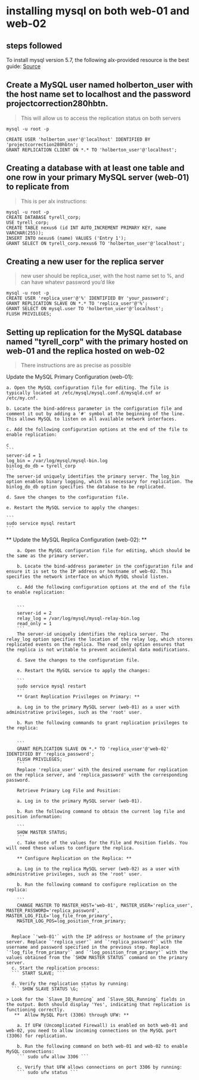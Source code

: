 # installing mysql on both web-01 and web-02

## steps followed

To install mysql version 5.7, the following alx-provided resource is the best guide:
[Source](https://intranet.alxswe.com/concepts/100002)

## Create a MySQL user named holberton_user  with the host name set to localhost and the password projectcorrection280hbtn. 
> This will allow us to access the replication status on both servers

```
mysql -u root -p

CREATE USER 'holberton_user'@'localhost' IDENTIFIED BY 'projectcorrection280hbtn';
GRANT REPLICATION CLIENT ON *.* TO 'holberton_user'@'localhost';
```

## Creating a database with at least one table and one row in your primary MySQL server (web-01) to replicate from
> This is per alx instructions:

```
mysql -u root -p
CREATE DATABASE tyrell_corp;
USE tyrell_corp;
CREATE TABLE nexus6 (id INT AUTO_INCREMENT PRIMARY KEY, name VARCHAR(255));
INSERT INTO nexus6 (name) VALUES ('Entry 1');
GRANT SELECT ON tyrell_corp.nexus6 TO 'holberton_user'@'localhost';
```

## Creating a new user for the replica server
> new user should be replica_user, with the host name set to %, and can have whatevr password you’d like

```
mysql -u root -p
CREATE USER 'replica_user'@'%' IDENTIFIED BY 'your_password';
GRANT REPLICATION SLAVE ON *.* TO 'replica_user'@'%';
GRANT SELECT ON mysql.user TO 'holberton_user'@'localhost';
FLUSH PRIVILEGES;
```

## Setting up replication for the MySQL database named "tyrell_corp" with the primary hosted on web-01 and the replica hosted on web-02
> There instructions are as precise as possible

Update the MySQL Primary Configuration (web-01):

    a. Open the MySQL configuration file for editing. The file is typically located at /etc/mysql/mysql.conf.d/mysqld.cnf or /etc/my.cnf.

    b. Locate the bind-address parameter in the configuration file and comment it out by adding a '#' symbol at the beginning of the line. This allows MySQL to listen on all available network interfaces.

    c. Add the following configuration options at the end of the file to enable replication:

    c
    ```
    server-id = 1
    log_bin = /var/log/mysql/mysql-bin.log
    binlog_do_db = tyrell_corp
    ```
    The server-id uniquely identifies the primary server. The log_bin option enables binary logging, which is necessary for replication. The binlog_do_db option specifies the database to be replicated.

    d. Save the changes to the configuration file.

    e. Restart the MySQL service to apply the changes:

    ```
    sudo service mysql restart
    ```
   **  Update the MySQL Replica Configuration (web-02): **

        a. Open the MySQL configuration file for editing, which should be the same as the primary server.

        b. Locate the bind-address parameter in the configuration file and ensure it is set to the IP address or hostname of web-02. This specifies the network interface on which MySQL should listen.

        c. Add the following configuration options at the end of the file to enable replication:

        
        ```
        server-id = 2
        relay_log = /var/log/mysql/mysql-relay-bin.log
        read_only = 1
        ```
        The server-id uniquely identifies the replica server. The relay_log option specifies the location of the relay log, which stores replicated events on the replica. The read_only option ensures that the replica is not writable to prevent accidental data modifications.

        d. Save the changes to the configuration file.

        e. Restart the MySQL service to apply the changes:

        ```
        sudo service mysql restart
        ```
        ** Grant Replication Privileges on Primary: **

        a. Log in to the primary MySQL server (web-01) as a user with administrative privileges, such as the 'root' user.

        b. Run the following commands to grant replication privileges to the replica:

        
        ```
        GRANT REPLICATION SLAVE ON *.* TO 'replica_user'@'web-02' IDENTIFIED BY 'replica_password';
        FLUSH PRIVILEGES;
        ```
        Replace 'replica_user' with the desired username for replication on the replica server, and 'replica_password' with the corresponding password.

        Retrieve Primary Log File and Position:

        a. Log in to the primary MySQL server (web-01).

        b. Run the following command to obtain the current log file and position information:

        ```
        SHOW MASTER STATUS;
        ```
        c. Take note of the values for the File and Position fields. You will need these values to configure the replica.

        ** Configure Replication on the Replica: **

        a. Log in to the replica MySQL server (web-02) as a user with administrative privileges, such as the 'root' user.

        b. Run the following command to configure replication on the replica:

        ```
        CHANGE MASTER TO MASTER_HOST='web-01', MASTER_USER='replica_user', MASTER_PASSWORD='replica_password', MASTER_LOG_FILE='log_file_from_primary',
        MASTER_LOG_POS=log_position_from_primary;
```

  Replace `'web-01'` with the IP address or hostname of the primary server. Replace `'replica_user'` and `'replica_password'` with the username and password specified in the previous step. Replace `'log_file_from_primary'` and `'log_position_from_primary'` with the values obtained from the `SHOW MASTER STATUS` command on the primary server.
  c. Start the replication process:
  ``` START SLAVE; ```

  d. Verify the replication status by running:
  ``` SHOW SLAVE STATUS \G; ```
 
> Look for the `Slave_IO_Running` and `Slave_SQL_Running` fields in the output. Both should display 'Yes', indicating that replication is functioning correctly.
   **  Allow MySQL Port (3306) through UFW: **

    a. If UFW (Uncomplicated Firewall) is enabled on both web-01 and web-02, you need to allow incoming connections on the MySQL port (3306) for replication.

    b. Run the following command on both web-01 and web-02 to enable MySQL connections:
    ``` sudo ufw allow 3306 ```

    c. Verify that UFW allows connections on port 3306 by running:
    ``` sudo ufw status ```
